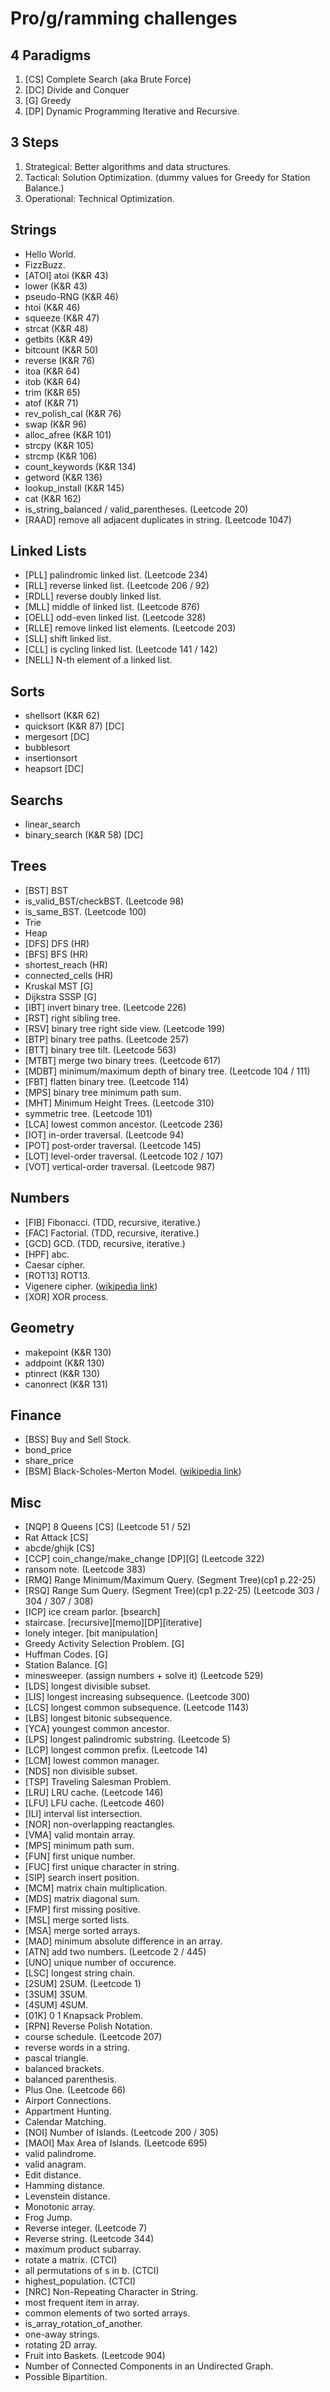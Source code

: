 # Pro/g/ramming challenges
## 4 Paradigms
1. [CS] Complete Search (aka Brute Force)
2. [DC] Divide and Conquer
3. [G] Greedy
4. [DP] Dynamic Programming
Iterative and Recursive.
## 3 Steps
1. Strategical: Better algorithms and data structures.
2. Tactical: Solution Optimization. (dummy values for Greedy for Station Balance.)
3. Operational: Technical Optimization.
## Strings
* Hello World.
* FizzBuzz.
* \[ATOI\] atoi (K&R 43)
* lower (K&R 43)
* pseudo-RNG (K&R 46)
* htoi (K&R 46)
* squeeze (K&R 47)
* strcat (K&R 48)
* getbits (K&R 49)
* bitcount (K&R 50)
* reverse (K&R 76)
* itoa (K&R 64)
* itob (K&R 64)
* trim (K&R 65)
* atof (K&R 71)
* rev_polish_cal (K&R 76)
* swap (K&R 96)
* alloc_afree (K&R 101)
* strcpy (K&R 105)
* strcmp (K&R 106)
* count_keywords (K&R 134)
* getword (K&R 136)
* lookup_install (K&R 145)
* cat (K&R 162)
* is_string_balanced / valid_parentheses. (Leetcode 20)
* \[RAAD\] remove all adjacent duplicates in string. (Leetcode 1047)
## Linked Lists
* \[PLL\] palindromic linked list. (Leetcode 234)
* \[RLL\] reverse linked list. (Leetcode 206 / 92)
* \[RDLL\] reverse doubly linked list.
* \[MLL\] middle of linked list. (Leetcode 876)
* \[OELL\] odd-even linked list. (Leetcode 328)
* \[RLLE\] remove linked list elements. (Leetcode 203)
* \[SLL\] shift linked list.
* \[CLL\] is cycling linked list. (Leetcode 141 / 142)
* \[NELL\] N-th element of a linked list.
## Sorts
* shellsort (K&R 62)
* quicksort (K&R 87) [DC]
* mergesort [DC]
* bubblesort
* insertionsort
* heapsort [DC]
## Searchs
* linear_search
* binary_search (K&R 58) [DC]
## Trees
* \[BST\] BST
* is_valid_BST/checkBST. (Leetcode 98)
* is_same_BST. (Leetcode 100)
* Trie
* Heap
* \[DFS\] DFS (HR)
* \[BFS\] BFS (HR)
* shortest_reach (HR)
* connected_cells (HR)
* Kruskal MST [G]
* Dijkstra SSSP [G]
* \[IBT\] invert binary tree. (Leetcode 226)
* \[RST\] right sibling tree.
* \[RSV\] binary tree right side view. (Leetcode 199)
* \[BTP\] binary tree paths. (Leetcode 257)
* \[BTT\] binary tree tilt. (Leetcode 563)
* \[MTBT\] merge two binary trees. (Leetcode 617)
* \[MDBT\] minimum/maximum depth of binary tree. (Leetcode 104 / 111)
* \[FBT\] flatten binary tree. (Leetcode 114)
* \[MPS\] binary tree minimum path sum.
* \[MHT\] Minimum Height Trees. (Leetcode 310)
* symmetric tree. (Leetcode 101)
* \[LCA\] lowest common ancestor. (Leetcode 236)
* \[IOT\] in-order traversal. (Leetcode 94)
* \[POT\] post-order traversal. (Leetcode 145)
* \[LOT\] level-order traversal. (Leetcode 102 / 107)
* \[VOT\] vertical-order traversal. (Leetcode 987)
## Numbers
* \[FIB\] Fibonacci. (TDD, recursive, iterative.)
* \[FAC\] Factorial. (TDD, recursive, iterative.)
* \[GCD\] GCD. (TDD, recursive, iterative.)
* \[HPF\] abc.
* Caesar cipher.
* \[ROT13\] ROT13.
* Vigenere cipher. ([wikipedia link](https://en.wikipedia.org/wiki/Vigen%C3%A8re_cipher))
* \[XOR\] XOR process.
## Geometry
* makepoint (K&R 130)
* addpoint (K&R 130)
* ptinrect (K&R 130)
* canonrect (K&R 131)
## Finance
* \[BSS\] Buy and Sell Stock.
* bond_price
* share_price
* \[BSM\] Black-Scholes-Merton Model. ([wikipedia link](https://en.wikipedia.org/wiki/Black%E2%80%93Scholes_model))
## Misc
* \[NQP\] 8 Queens [CS] (Leetcode 51 / 52)
* Rat Attack [CS]
* abcde/ghijk [CS]
* \[CCP\] coin_change/make_change [DP][G] (Leetcode 322)
* ransom note. (Leetcode 383)
* \[RMQ\] Range Minimum/Maximum Query. (Segment Tree)(cp1 p.22-25)
* \[RSQ\] Range Sum Query. (Segment Tree)(cp1 p.22-25) (Leetcode 303 / 304 / 307 / 308)
* \[ICP\] ice cream parlor. [bsearch]
* staircase. [recursive][memo][DP][iterative]
* lonely integer. [bit manipulation]
* Greedy Activity Selection Problem. [G]
* Huffman Codes. [G]
* Station Balance. [G]
* minesweeper. (assign numbers + solve it) (Leetcode 529)
* \[LDS\] longest divisible subset.
* \[LIS\] longest increasing subsequence. (Leetcode 300)
* \[LCS\] longest common subsequence. (Leetcode 1143)
* \[LBS\] longest bitonic subsequence.
* \[YCA\] youngest common ancestor.
* \[LPS\] longest palindromic substring. (Leetcode 5)
* \[LCP\] longest common prefix. (Leetcode 14)
* \[LCM\] lowest common manager.
* \[NDS\] non divisible subset.
* \[TSP\] Traveling Salesman Problem.
* \[LRU\] LRU cache. (Leetcode 146)
* \[LFU\] LFU cache. (Leetcode 460)
* \[ILI\] interval list intersection.
* \[NOR\] non-overlapping reactangles.
* \[VMA\] valid montain array.
* \[MPS\] minimum path sum.
* \[FUN\] first unique number.
* \[FUC\] first unique character in string.
* \[SIP\] search insert position.
* \[MCM\] matrix chain multiplication.
* \[MDS\] matrix diagonal sum.
* \[FMP\] first missing positive.
* \[MSL\] merge sorted lists.
* \[MSA\] merge sorted arrays.
* \[MAD\] minimum absolute difference in an array.
* \[ATN\] add two numbers. (Leetcode 2 / 445)
* \[UNO\] unique number of occurence.
* \[LSC\] longest string chain.
* \[2SUM\] 2SUM. (Leetcode 1)
* \[3SUM\] 3SUM.
* \[4SUM\] 4SUM.
* \[01K\] 0 1 Knapsack Problem.
* \[RPN\] Reverse Polish Notation.
* course schedule. (Leetcode 207)
* reverse words in a string.
* pascal triangle.
* balanced brackets.
* balanced parenthesis.
* Plus One. (Leetcode 66)
* Airport Connections.
* Appartment Hunting.
* Calendar Matching.
* \[NOI\] Number of Islands. (Leetcode 200 / 305)
* \[MAOI\] Max Area of Islands. (Leetcode 695)
* valid palindrome.
* valid anagram.
* Edit distance.
* Hamming distance.
* Levenstein distance.
* Monotonic array.
* Frog Jump.
* Reverse integer. (Leetcode 7)
* Reverse string. (Leetcode 344)
* maximum product subarray.
* rotate a matrix. (CTCI)
* all permutations of s in b. (CTCI)
* highest_population. (CTCI)
* \[NRC\] Non-Repeating Character in String.
* most frequent item in array.
* common elements of two sorted arrays.
* is_array_rotation_of_another.
* one-away strings.
* rotating 2D array.
* Fruit into Baskets. (Leetcode 904)
* Number of Connected Components in an Undirected Graph.
* Possible Bipartition.
